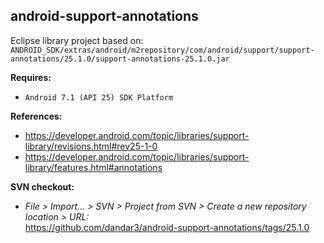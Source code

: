 ## android-support-annotations

Eclipse library project based on:<br/>
`ANDROID_SDK/extras/android/m2repository/com/android/support/support-annotations/25.1.0/support-annotations-25.1.0.jar`

**Requires:**
- `Android 7.1 (API 25) SDK Platform`

**References:**
- https://developer.android.com/topic/libraries/support-library/revisions.html#rev25-1-0
- https://developer.android.com/topic/libraries/support-library/features.html#annotations

**SVN checkout:**
- _File > Import... > SVN > Project from SVN > Create a new repository location > URL:_<br/>
  https://github.com/dandar3/android-support-annotations/tags/25.1.0